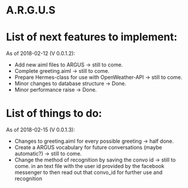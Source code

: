 # A.R.G.U.S

# List of next features to implement:
As of 2018-02-12 (V 0.0.1.2):
- Add new aiml files to ARGUS                       -> still to come.
- Complete greeting.aiml                            -> still to come.
- Prepare Hermes-class for use with OpenWeather-API -> still to come.
- Minor changes to database structure               -> Done.
- Minor performance raise                           -> Done.

# List of things to do:
As of 2018-02-15 (V 0.0.1.3):
- Changes to greeting.aiml for every possible greeting                  -> half done.
- Create a ARGUS vocabulary for future conversations (maybe automatic?) -> still to come.
- Change the method of recognition by saving the convo id               -> still to come.
  in an text file with the user id provided by the facebook messenger
  to then read out that convo_id for further use and recognition
